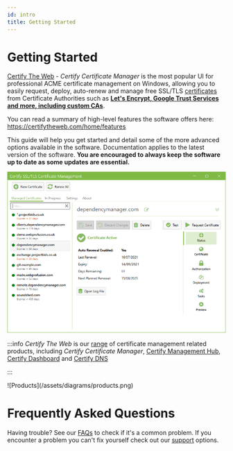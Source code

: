 ```yaml
---
id: intro
title: Getting Started
---
```


# Getting Started

[Certify The Web](https://certifytheweb.com) - *Certify Certificate Manager* is the most popular UI for professional ACME certificate management on Windows, allowing you to easily request, deploy, auto-renew and manage free SSL/TLS [certificates](guides/certificates.md) from Certificate Authorities such as **[Let's Encrypt, Google Trust Services and more, including custom CAs](guides/certificate-authorities.md)**.


You can read a summary of high-level features the software offers here: https://certifytheweb.com/home/features

This guide will help you get started and detail some of the more advanced options available in the software. Documentation applies to the latest version of the software. **You are encouraged to always keep the software up to date as some updates are essential.**


![Startup UI](/assets/screens/landing_page.png)

:::info
*Certify The Web* is our [range](/docs/) of certificate management related products, including *Certify Certificate Manager*,  [Certify Management Hub](hub), [Certify Dashboard](dashboard) and [Certify DNS](/docs/dns/providers/certifydns)

:::

<div className="diagram">
![Products](/assets/diagrams/products.png)
</div>

# Frequently Asked Questions
Having trouble? See our [FAQs](faq.md) to check if it's a common problem. If you encounter a problem you can't fix yourself check out our [support](support.md) options.



